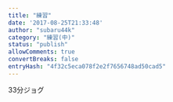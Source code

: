 ```yaml
---
title: "練習"
date: '2017-08-25T21:33:48'
author: "subaru44k"
category: "練習(中)"
status: "publish"
allowComments: true
convertBreaks: false
entryHash: "4f32c5eca078f2e2f7656748ad50cad5"
---
```

33分ジョグ
